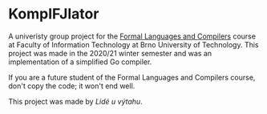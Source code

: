 # KompIFJlator

A univeristy group project for the [Formal Languages and Compilers](https://www.fit.vut.cz/study/course/13981/.en) course at Faculty of Information Technology at Brno University of Technology. This project was made in the 2020/21 winter semester and was an implementation of a simplified Go compiler.

If you are a future student of the Formal Languages and Compilers course, don't copy the code; it won't end well.

This project was made by *Lidé u výtahu*.
